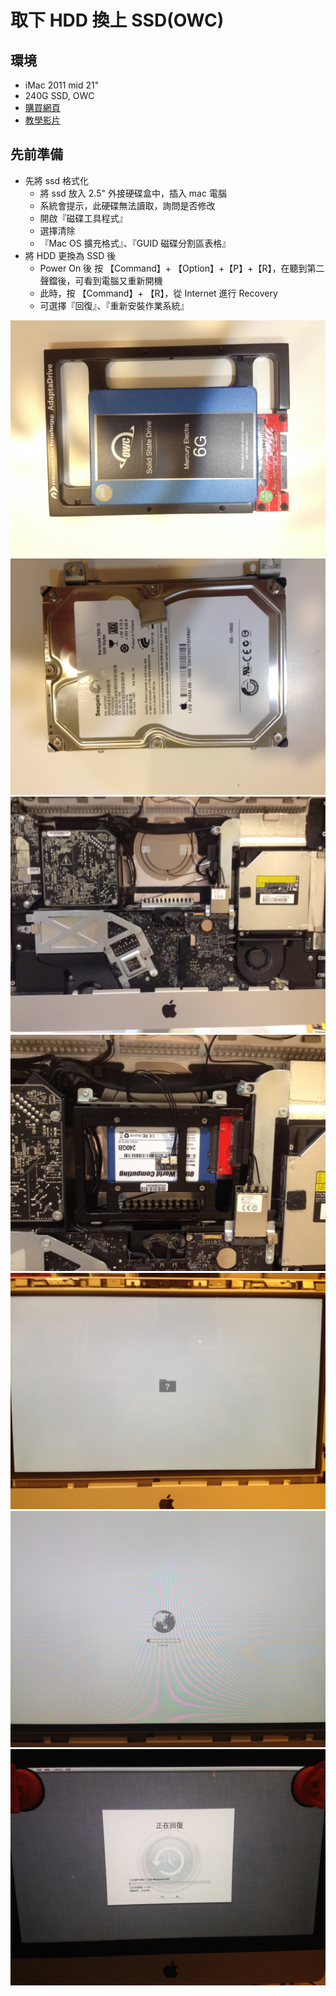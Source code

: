 # 取下 HDD 換上 SSD(OWC)

## 環境

- iMac 2011 mid 21"
- 240G SSD, OWC
- [購買網頁](http://eshop.macsales.com/item/OWC/KITIM11HE240/)
- [教學影片](http://eshop.macsales.com/installvideos/imac_mid_2011_hd/)

## 先前準備

- 先將 ssd 格式化
	- 將 ssd 放入 2.5" 外接硬碟盒中，插入 mac 電腦
	- 系統會提示，此硬碟無法讀取，詢問是否修改
	- 開啟『磁碟工具程式』
	- 選擇清除
	- 『Mac OS 擴充格式』、『GUID 磁碟分割區表格』
- 將 HDD 更換為 SSD 後
	- Power On 後 按 【Command】+ 【Option】+【P】+【R】，在聽到第二聲鐺後，可看到電腦又重新開機
	- 此時，按 【Command】+ 【R】，從 Internet 進行 Recovery
	- 可選擇『回復』、『重新安裝作業系統』

![img1](~resource/1.JPG)
![img2](~resource/2.JPG)
![img3](~resource/3.JPG)
![img4](~resource/4.JPG)
![img5](~resource/5.JPG)
![img6](~resource/6.JPG)
![img7](~resource/7.JPG)